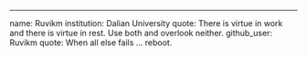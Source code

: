 ---
name: Ruvikm
institution: Dalian University 
quote: There is virtue in work and there is virtue in rest. Use both and overlook neither.
github_user: Ruvikm
quote: When all else fails ... reboot.

